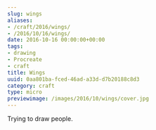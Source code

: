```yaml
---
slug: wings
aliases:
- /craft/2016/wings/
- /2016/10/16/wings/
date: 2016-10-16 00:00:00+00:00
tags:
- drawing
- Procreate
- craft
title: Wings
uuid: 0aa801ba-fced-46ad-a33d-d7b20188c8d3
category: craft
type: micro
previewimage: /images/2016/10/wings/cover.jpg
---
```

Trying to draw people.